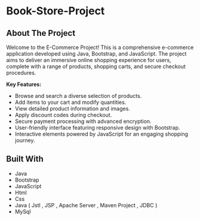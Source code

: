 # Book-Store-Project


## About The Project



Welcome to the E-Commerce Project! This is a comprehensive e-commerce application developed using Java, Bootstrap, and JavaScript. The project aims to deliver an immersive online shopping experience for users, complete with a range of products, shopping carts, and secure checkout procedures.

**Key Features:**
- Browse and search a diverse selection of products.
- Add items to your cart and modify quantities.
- View detailed product information and images.
- Apply discount codes during checkout.
- Secure payment processing with advanced encryption.
- User-friendly interface featuring responsive design with Bootstrap.
- Interactive elements powered by JavaScript for an engaging shopping journey.

## Built With

- Java
- Bootstrap
- JavaScript
- Html
- Css
- Java ( Jstl , JSP , Apache Server , Maven Project , JDBC )
- MySql


